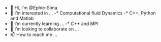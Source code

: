 - 👋 Hi, I’m @Ephie-Sima
- 👀 I’m interested in ...
      -* Computational fluid Dynamics
      -* C++, Python and Matlab
- 🌱 I’m currently learning ...
     -* C++ and MPI
- 💞️ I’m looking to collaborate on ...
- 📫 How to reach me ...

<!---
Ephie-Sima/Ephie-Sima is a ✨ special ✨ repository because its `README.md` (this file) appears on your GitHub profile.
You can click the Preview link to take a look at your changes.
--->
